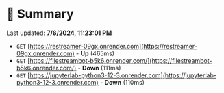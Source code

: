 # 📖 Summary
Last updated: **7/6/2024, 11:23:01 PM**

- `GET` [https://restreamer-09gx.onrender.com](https://restreamer-09gx.onrender.com) - **Up** (465ms)
- `GET` [https://filestreambot-b5k6.onrender.com/](https://filestreambot-b5k6.onrender.com/) - **Down** (111ms)
- `GET` [https://jupyterlab-python3-12-3.onrender.com](https://jupyterlab-python3-12-3.onrender.com) - **Down** (110ms)
